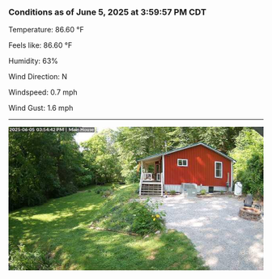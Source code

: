 ### Conditions as of June 5, 2025 at 3:59:57 PM CDT 

Temperature: 86.60 &deg;F

Feels like: 86.60 &deg;F

Humidity: 63%

Wind Direction: N

Windspeed: 0.7 mph

Wind Gust: 1.6 mph

---

<img src="./images/latest.jpeg"/>

